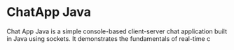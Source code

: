 <h1>ChatApp Java</h1>
<p>
  Chat App Java is a simple console-based client-server chat application built in Java using sockets. It demonstrates the fundamentals of real-time c
</p> 
